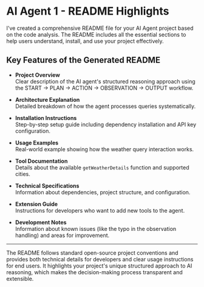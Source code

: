 # AI Agent 1 - README Highlights

I've created a comprehensive README file for your AI Agent project based on the code analysis. The README includes all the essential sections to help users understand, install, and use your project effectively.

## Key Features of the Generated README

- **Project Overview**  
  Clear description of the AI agent's structured reasoning approach using the START → PLAN → ACTION → OBSERVATION → OUTPUT workflow.

- **Architecture Explanation**  
  Detailed breakdown of how the agent processes queries systematically.

- **Installation Instructions**  
  Step-by-step setup guide including dependency installation and API key configuration.

- **Usage Examples**  
  Real-world example showing how the weather query interaction works.

- **Tool Documentation**  
  Details about the available `getWeatherDetails` function and supported cities.

- **Technical Specifications**  
  Information about dependencies, project structure, and configuration.

- **Extension Guide**  
  Instructions for developers who want to add new tools to the agent.

- **Development Notes**  
  Information about known issues (like the typo in the observation handling) and areas for improvement.

---

The README follows standard open-source project conventions and provides both technical details for developers and clear usage instructions for end users. It highlights your project's unique structured approach to AI reasoning, which makes the decision-making process transparent and extensible.
